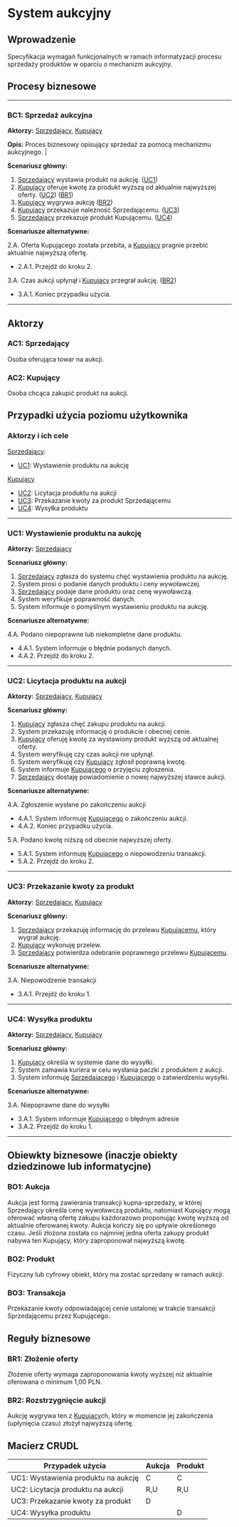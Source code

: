 # System aukcyjny

## Wprowadzenie

Specyfikacja wymagań funkcjonalnych w ramach informatyzacji procesu sprzedaży produktów w oparciu o mechanizm aukcyjny. 

## Procesy biznesowe

---
<a id="bc1"></a>
### BC1: Sprzedaż aukcyjna 

**Aktorzy:** [Sprzedający](#ac1), [Kupujący](#ac2)

**Opis:** Proces biznesowy opisujący sprzedaż za pomocą mechanizmu aukcyjnego. |

**Scenariusz główny:**
1. [Sprzedający](#ac1) wystawia produkt na aukcję. ([UC1](#uc1))
2. [Kupujący](#ac2) oferuje kwotę za produkt wyższą od aktualnie najwyższej oferty. ([UC2](#uc2)) ([BR1](#br1))
3. [Kupujący](#ac2) wygrywa aukcję ([BR2](#br2))
4. [Kupujący](#ac2) przekazuje należność Sprzedającemu. ([UC3](#uc3))
5. [Sprzedający](#ac1) przekazuje produkt Kupującemu. ([UC4](#uc4))

**Scenariusze alternatywne:** 

2.A. Oferta Kupującego została przebita, a [Kupujący](#ac2) pragnie przebić aktualnie najwyższą ofertę.
* 2.A.1. Przejdź do kroku 2.

3.A. Czas aukcji upłynął i [Kupujący](#ac2) przegrał aukcję. ([BR2](#br2))
* 3.A.1. Koniec przypadku użycia.

---

## Aktorzy

<a id="ac1"></a>
### AC1: Sprzedający

Osoba oferująca towar na aukcji.

<a id="ac2"></a>
### AC2: Kupujący

Osoba chcąca zakupić produkt na aukcji.


## Przypadki użycia poziomu użytkownika

### Aktorzy i ich cele

[Sprzedający](#ac1):
* [UC1](#uc1): Wystawienie produktu na aukcję

[Kupujący](#ac2)
* [UC2](#uc2): Licytacja produktu na aukcji
* [UC3](#uc3): Przekazanie kwoty za produkt Sprzedającemu
* [UC4](#uc4): Wysyłka produktu

---
<a id="uc1"></a>
### UC1: Wystawienie produktu na aukcję

**Aktorzy:** [Sprzedający](#ac1)

**Scenariusz główny:**
1. [Sprzedający](#ac1) zgłasza do systemu chęć wystawienia produktu na aukcję.
2. System prosi o podanie danych produktu i ceny wywoławczej.
3. [Sprzedający](#ac1) podaje dane produktu oraz cenę wywoławczą.
4. System weryfikuje poprawność danych.
5. System informuje o pomyślnym wystawieniu produktu na aukcję.

**Scenariusze alternatywne:** 

4.A. Podano niepoprawne lub niekompletne dane produktu.
* 4.A.1. System informuje o błędnie podanych danych.
* 4.A.2. Przejdź do kroku 2.

---

<a id="uc2"></a>
### UC2: Licytacja produktu na aukcji

**Aktorzy:** [Sprzedający](#ac1), [Kupujący](#ac2)

**Scenariusz główny:**
1. [Kupujący](#ac2) zgłasza chęć zakupu produktu na aukcji.
2. System przekazuję informację o produkcie i obecnej cenie.
3. [Kupujący](#ac2) oferuję kwotę za wystawiony produkt wyższą od aktualnej oferty.
4. System weryfikuję czy czas aukcji nie upłynął.
5. System weryfikuję czy [Kupujący](#ac2) zgłosił poprawną kwotę.
6. System informuje [Kupującego](#ac2) o przyjęciu zgłoszenia.
7. [Sprzedający](#ac1) dostaję powiadomienie o nowej najwyższej stawce aukcji.

**Scenariusze alternatywne:** 

4.A. Zgłoszenie wysłane po zakończeniu aukcji
* 4.A.1. System informuję [Kupującego](#ac2) o zakończeniu aukcji.
* 4.A.2. Koniec przypadku użycia.

5.A. Podano kwotę niższą od obecnie najwyższej oferty.
* 5.A.1. System informuję [Kupującego](#ac2) o niepowodzeniu transakcji.
* 5.A.2. Przejdź do kroku 2.

---
<a id="uc3"></a>
### UC3: Przekazanie kwoty za produkt

**Aktorzy:** [Sprzedający](#ac1), [Kupujący](#ac2)

**Scenariusz główny:**
1. [Sprzedający](#ac1) przekazuję informację do przelewu [Kupującemu](#ac2), który wygrał aukcję.
2. [Kupujący](#ac2) wykonuję przelew.
3. [Sprzedający](#ac1) potwierdza odebranie poprawnego przelewu [Kupującemu](#ac2).

**Scenariusze alternatywne:**

3.A. Niepowodzenie transakcji
* 3.A.1. Przejdź do kroku 1.

---
<a id="uc4"></a>
### UC4: Wysyłka produktu

**Aktorzy:** [Sprzedający](#ac1), [Kupujący](#ac2)

**Scenariusz główny:**
1. [Kupujący](#ac2) określa w systemie dane do wysyłki.
2. System zamawia kuriera w celu wysłania paczki z produktem z aukcji.
3. System informuję [Sprzedającego](#ac1) i [Kupującego](#ac2) o zatwierdzeniu wysyłki.

**Scenariusze alternatywne:**

3.A. Niepoprawne dane do wysyłki
* 3.A.1. System informuje [Kupującego](#ac2) o błędnym adresie
* 3.A.2. Przejdź do kroku 1.

---

## Obiewkty biznesowe (inaczje obiekty dziedzinowe lub informatycjne)

### BO1: Aukcja

Aukcja jest formą zawierania transakcji kupna-sprzedaży, w której Sprzedający określa cenę wywoławczą produktu, natomiast Kupujący mogą oferować własną ofertę zakupu każdorazowo proponując kwotę wyższą od aktualnie oferowanej kwoty. Aukcja kończy się po upływie określonego czasu. Jeśli złożona została co najmniej jedna oferta zakupy produkt nabywa ten Kupujący, który zaproponował najwyższą kwotę. 

### BO2: Produkt

Fizyczny lub cyfrowy obiekt, który ma zostać sprzedany w ramach aukcji.

### BO3: Transakcja

Przekazanie kwoty odpowiadającej cenie ustalonej w trakcie transakcji Sprzedającemu przez Kupującego.


## Reguły biznesowe

<a id="br1"></a>
### BR1: Złożenie oferty

Złożenie oferty wymaga zaproponowania kwoty wyższej niż aktualnie oferowana o minimum 1,00 PLN.


<a id="br2"></a>
### BR2: Rozstrzygnięcie aukcji

Aukcję wygrywa ten z [Kupujący](#ac2)ch, który w momencie jej zakończenia (upłynięcia czasu) złożył najwyższą ofertę.

## Macierz CRUDL


| Przypadek użycia                    | Aukcja | Produkt |
|-------------------------------------|--------|---------|
| UC1: Wystawienia produktu na aukcję | C      | C       |
| UC2: Licytacja produktu na aukcji   | R,U    | R,U     |
| UC3: Przekazanie kwoty za produkt   | D      |         |
| UC4: Wysyłka produktu               |        | D       |